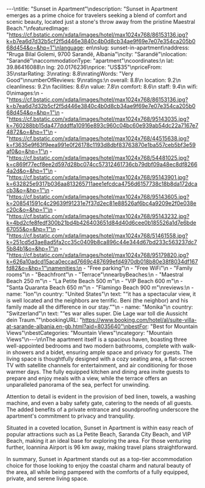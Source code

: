 ---\ntitle: "Sunset in Apartment"\ndescription: "Sunset in Apartment emerges as a prime choice for travelers seeking a blend of comfort and scenic beauty, located just a stone's throw away from the pristine Maestral Beach."\nfeaturedImage: "https://cf.bstatic.com/xdata/images/hotel/max1024x768/86153136.jpg?k=b7ea6d7d32b5cf2f5d446e3840c4b0d8cb34ae9f69e7e07e354ca205b068d454&o=&hp=1"\nlanguage: en\nslug: sunset-in-apartment\naddress: "Rruga Bilal Golemi, 9700 Sarandë, Albania"\ncity: "Sarandë"\nlocation: "Sarandë"\naccommodationType: "apartment"\ncoordinates:\n  lat: 39.86416088\n  lng: 20.0176236\nprice: "US$35"\npriceFrom: 35\nstarRating: 3\nrating: 8.8\nratingWords: "Very Good"\nnumberOfReviews: 9\nratings:\n  overall: 8.8\n  location: 9.2\n  cleanliness: 9.2\n  facilities: 8.6\n  value: 7.8\n  comfort: 8.6\n  staff: 9.4\n  wifi: 0\nimages:\n  - "https://cf.bstatic.com/xdata/images/hotel/max1024x768/86153136.jpg?k=b7ea6d7d32b5cf2f5d446e3840c4b0d8cb34ae9f69e7e07e354ca205b068d454&o=&hp=1"\n  - "https://cf.bstatic.com/xdata/images/hotel/max1024x768/95143035.jpg?k=760288bb15da477dddffa10916e893c960c04bc60e939ab54dc22a7167e74872&o=&hp=1"\n  - "https://cf.bstatic.com/xdata/images/hotel/max1024x768/44515638.jpg?k=f3635e9f63f9eea991e0f26178c1193d8dbf83763870e1ba557ceb5bf3e59af0&o=&hp=1"\n  - "https://cf.bstatic.com/xdata/images/hotel/max1024x768/54481025.jpg?k=c869f77ecf8ee2d597d28bc074cc57312461736cb79dbf09a48ec8df82664a2d&o=&hp=1"\n  - "https://cf.bstatic.com/xdata/images/hotel/max1024x768/95143901.jpg?k=632825e9317b036aa813265711aee1efcdca4756d6157738c18b8da172dcacb3&o=&hp=1"\n  - "https://cf.bstatic.com/xdata/images/hotel/max1024x768/95143605.jpg?k=208541591c4c29639f91231e7f37d2ec81e88526af6bc4a9209e2f0e038ec20c&o=&hp=1"\n  - "https://cf.bstatic.com/xdata/images/hotel/max1024x768/95143232.jpg?k=4bd2cfe8fedf300b21bd4b426403651d84d40d6cee0b185526a1d7e6bde67055&o=&hp=1"\n  - "https://cf.bstatic.com/xdata/images/hotel/max1024x768/51461558.jpg?k=251cd5d3ae8ad5fa2cc35c0409b8ca896c44e344d67bd233c563237dc75b84b1&o=&hp=1"\n  - "https://cf.bstatic.com/xdata/images/hotel/max1024x768/95179820.jpg?k=626a10adcd15aca0eccad7669c487699efd4970db018b80e38f8034df167fd82&o=&hp=1"\namenities:\n  - "Free parking"\n  - "Free WiFi"\n  - "Family rooms"\n  - "Beachfront"\n  - "Terrace"\nnearbyBeaches:\n  - "Maestral Beach 250 m"\n  - "La Petite Beach 500 m"\n  - "VIP Beach 600 m"\n  - "Santa Quaranta Beach 650 m"\n  - "Flamingo Beach 900 m"\nreviews:\n  - name: "Ion"\n    country: "United States"\n    text: "“it has a spectacular view, it is well located and the neighbors are terrific. Beni (the neighbor) and his family made all the difference in our stay.”"\n  - name: "Monika"\n    country: "Switzerland"\n    text: "“es war alles super. Die Lage war toll die Aussicht dein Traum.”"\nbookingURL: "https://www.booking.com/hotel/al/suite-villa-at-sarande-albania.en-gb.html?aid=8035640"\nbestFor: "Best for Mountain Views"\nbestCategories: "Mountain Views"\ncategory: "Mountain Views"\n---\n\nThe apartment itself is a spacious haven, boasting three well-appointed bedrooms and two modern bathrooms, complete with walk-in showers and a bidet, ensuring ample space and privacy for guests. The living space is thoughtfully designed with a cozy seating area, a flat-screen TV with satellite channels for entertainment, and air conditioning for those warmer days. The fully equipped kitchen and dining area invite guests to prepare and enjoy meals with a view, while the terrace offers an unparalleled panorama of the sea, perfect for unwinding.

Attention to detail is evident in the provision of bed linen, towels, a washing machine, and even a baby safety gate, catering to the needs of all guests. The added benefits of a private entrance and soundproofing underscore the apartment's commitment to privacy and tranquility.

Situated in a coveted location, Sunset in Apartment is within easy reach of popular attractions such as La Petite Beach, Saranda City Beach, and VIP Beach, making it an ideal base for exploring the area. For those venturing further, Ioannina Airport is 96 km away, making travel plans straightforward.

In summary, Sunset in Apartment stands out as a top-tier accommodation choice for those looking to enjoy the coastal charm and natural beauty of the area, all while being pampered with the comforts of a fully equipped, private, and serene living space.